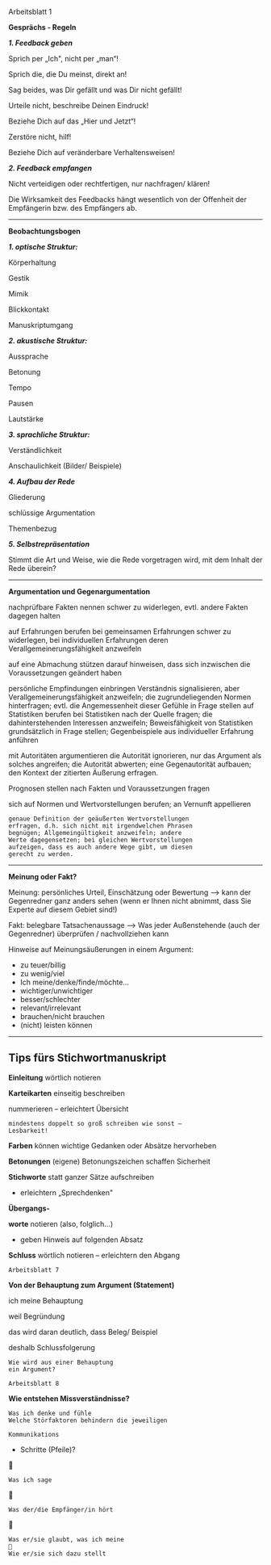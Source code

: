 
Arbeitsblatt 1

**Gesprächs - Regeln**

**_1. Feedback geben_**

Sprich per „Ich", nicht per „man“!

Sprich die, die Du meinst, direkt an!

Sag beides, was Dir gefällt und was Dir nicht gefällt!

Urteile nicht, beschreibe Deinen Eindruck!

Beziehe Dich auf das „Hier und Jetzt“!

Zerstöre nicht, hilf!

Beziehe Dich auf veränderbare Verhaltensweisen!

**_2. Feedback empfangen_**

Nicht verteidigen oder rechtfertigen, nur nachfragen/ klären!

Die Wirksamkeit des Feedbacks hängt wesentlich von der Offenheit der Empfängerin bzw.
des Empfängers ab.

***

**Beobachtungsbogen**

**_1. optische Struktur:_**

Körperhaltung

Gestik

Mimik

Blickkontakt

Manuskriptumgang

**_2. akustische Struktur:_**

Aussprache

Betonung

Tempo

Pausen

Lautstärke

**_3. sprachliche Struktur:_**

Verständlichkeit

Anschaulichkeit (Bilder/ Beispiele)

**_4. Aufbau der Rede_**

Gliederung

schlüssige Argumentation

Themenbezug

**_5. Selbstrepräsentation_**

Stimmt die Art und Weise, wie die Rede vorgetragen wird, mit dem Inhalt der Rede überein?

***

**Argumentation und Gegenargumentation**

nachprüfbare Fakten nennen schwer zu widerlegen, evtl. andere Fakten dagegen
halten

auf Erfahrungen berufen bei gemeinsamen Erfahrungen schwer zu widerlegen,
bei individuellen Erfahrungen deren
Verallgemeinerungsfähigkeit anzweifeln

auf eine Abmachung stützen darauf hinweisen, dass sich inzwischen die
Voraussetzungen geändert haben

persönliche Empfindungen
einbringen Verständnis signalisieren, aber
Verallgemeinerungsfähigkeit anzweifeln; die
zugrundeliegenden Normen hinterfragen; evtl. die
Angemessenheit dieser Gefühle in Frage stellen
auf Statistiken berufen bei Statistiken nach der Quelle fragen; die
dahinterstehenden Interessen anzweifeln;
Beweisfähigkeit von Statistiken grundsätzlich in Frage
stellen; Gegenbeispiele aus individueller Erfahrung
anführen

mit Autoritäten argumentieren die Autorität ignorieren, nur das Argument als solches
angreifen; die Autorität abwerten; eine Gegenautorität
aufbauen; den Kontext der zitierten Äußerung erfragen.

Prognosen stellen nach Fakten und Voraussetzungen fragen

sich auf Normen und
Wertvorstellungen berufen; an
Vernunft appellieren

```
genaue Definition der geäußerten Wertvorstellungen
erfragen, d.h. sich nicht mit irgendwelchen Phrasen
begnügen; Allgemeingültigkeit anzweifeln; andere
Werte dagegensetzen; bei gleichen Wertvorstellungen
aufzeigen, dass es auch andere Wege gibt, um diesen
gerecht zu werden.
```
***
**Meinung oder Fakt?**

Meinung: persönliches Urteil, Einschätzung oder Bewertung
--> kann der Gegenredner ganz anders sehen (wenn er Ihnen nicht abnimmt,
dass Sie Experte auf diesem Gebiet sind!)

Fakt: belegbare Tatsachenaussage
--> Was jeder Außenstehende (auch der Gegenredner) überprüfen /
nachvollziehen kann

Hinweise auf Meinungsäußerungen in einem Argument:
- zu teuer/billig
- zu wenig/viel
- Ich meine/denke/finde/möchte...
- wichtiger/unwichtiger
- besser/schlechter
- relevant/irrelevant
- brauchen/nicht brauchen
- (nicht) leisten können
***
## Tips fürs Stichwortmanuskript

**Einleitung** wörtlich notieren

**Karteikarten** einseitig beschreiben

nummerieren – erleichtert Übersicht

```
mindestens doppelt so groß schreiben wie sonst –
Lesbarkeit!
```
**Farben** können wichtige Gedanken oder Absätze hervorheben

**Betonungen** (eigene) Betonungszeichen schaffen Sicherheit

**Stichworte** statt ganzer Sätze aufschreiben

- erleichtern „Sprechdenken"

**Übergangs-**

**worte** notieren (also, folglich...)

- geben Hinweis auf folgenden Absatz

**Schluss** wörtlich notieren – erleichtern den Abgang


```
Arbeitsblatt 7
```
**Von der Behauptung zum Argument (Statement)**

ich meine Behauptung

weil Begründung

das wird daran deutlich, dass Beleg/ Beispiel

deshalb Schlussfolgerung

```
Wie wird aus einer Behauptung
ein Argument?
```

```
Arbeitsblatt 8
```
**Wie entstehen Missverständnisse?**

```
Was ich denke und fühle
Welche Störfaktoren behindern die jeweiligen
```
```
Kommunikations
```
- Schritte (Pfeile)?



```
Was ich sage
```


```
Was der/die Empfänger/in hört
```


```
Was er/sie glaubt, was ich meine

Wie er/sie sich dazu stellt
```
